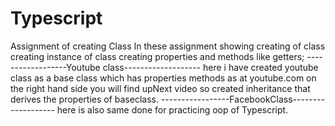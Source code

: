 # Typescript
Assignment of creating Class
In these assignment showing creating of class
creating instance of class
creating properties and methods like getters;
------------------Youtube class-------------------
here i have created youtube class as a base class which has properties methods
as at youtube.com on the right hand side you will find upNext video 
so created inheritance that derives the properties of baseclass.
-----------------FacebookClass-------------------
here is also same done for practicing oop of Typescript.

